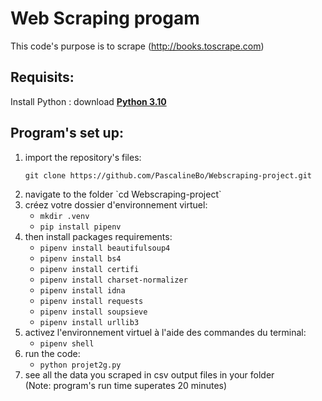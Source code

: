 # Web Scraping progam
This code's purpose is to scrape (http://books.toscrape.com)

## Requisits: 

Install Python : download **[Python 3.10](https://www.python.org/downloads/)** 

## Program's set up:
  <ol>
  <li>import the repository's files:

`git clone https://github.com/PascalineBo/Webscraping-project.git`</li>
  
  <li> navigate to the folder `cd Webscraping-project` </li>
  <li>créez votre dossier d'environnement virtuel:

- `mkdir .venv`
- `pip install pipenv`
</li>
<li> then install packages requirements:

- `pipenv install beautifulsoup4`
- `pipenv install bs4`
- `pipenv install certifi`
- `pipenv install charset-normalizer`
- `pipenv install idna`
- `pipenv install requests`
- `pipenv install soupsieve`
- `pipenv install urllib3`
    </li>
<li> activez l'environnement virtuel à l'aide des commandes du terminal:
    
- `pipenv shell`
    </li>
<li> run the code:
  
- `python projet2g.py`
</li>
  <li>see all the data you scraped in csv output files in your folder </li>
(Note: program's run time superates 20 minutes) 
  </ol>
